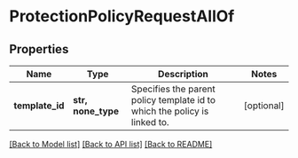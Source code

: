 # ProtectionPolicyRequestAllOf


## Properties
Name | Type | Description | Notes
------------ | ------------- | ------------- | -------------
**template_id** | **str, none_type** | Specifies the parent policy template id to which the policy is linked to. | [optional] 

[[Back to Model list]](../README.md#documentation-for-models) [[Back to API list]](../README.md#documentation-for-api-endpoints) [[Back to README]](../README.md)


